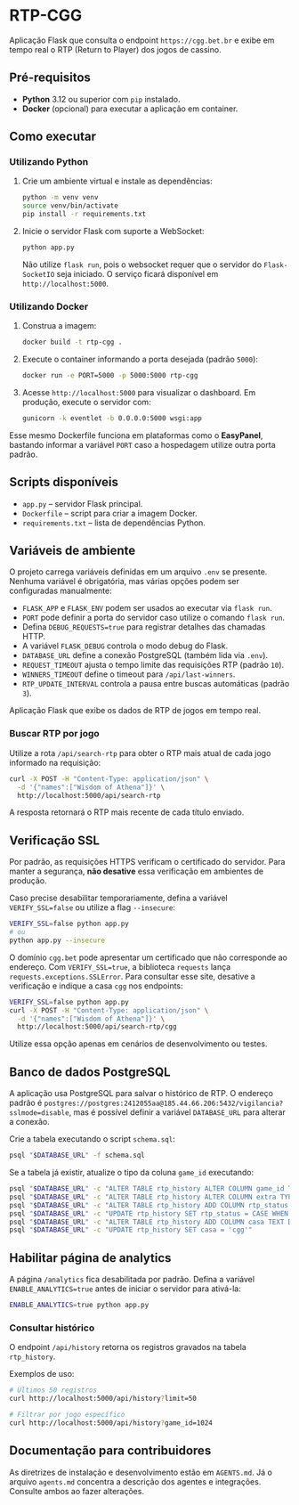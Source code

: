 # RTP-CGG

Aplicação Flask que consulta o endpoint `https://cgg.bet.br` e exibe em tempo real o RTP (Return to Player) dos jogos de cassino.

## Pré-requisitos

- **Python** 3.12 ou superior com `pip` instalado.
- **Docker** (opcional) para executar a aplicação em container.

## Como executar

### Utilizando Python

1. Crie um ambiente virtual e instale as dependências:
   ```bash
   python -m venv venv
   source venv/bin/activate
   pip install -r requirements.txt
   ```
2. Inicie o servidor Flask com suporte a WebSocket:
   ```bash
   python app.py
   ```
   Não utilize `flask run`, pois o websocket requer que o servidor do
   `Flask-SocketIO` seja iniciado. O serviço ficará disponível em
   `http://localhost:5000`.

### Utilizando Docker

1. Construa a imagem:
   ```bash
   docker build -t rtp-cgg .
   ```
2. Execute o container informando a porta desejada (padrão `5000`):
   ```bash
   docker run -e PORT=5000 -p 5000:5000 rtp-cgg
   ```
3. Acesse `http://localhost:5000` para visualizar o dashboard. Em
   produção, execute o servidor com:
   ```bash
   gunicorn -k eventlet -b 0.0.0.0:5000 wsgi:app
   ```

Esse mesmo Dockerfile funciona em plataformas como o **EasyPanel**, bastando informar a variável `PORT` caso a hospedagem utilize outra porta padrão.

## Scripts disponíveis

- `app.py` – servidor Flask principal.
- `Dockerfile` – script para criar a imagem Docker.
- `requirements.txt` – lista de dependências Python.

## Variáveis de ambiente

O projeto carrega variáveis definidas em um arquivo `.env` se presente. Nenhuma variável é obrigatória, mas várias opções podem ser configuradas manualmente:

- `FLASK_APP` e `FLASK_ENV` podem ser usados ao executar via `flask run`.
- `PORT` pode definir a porta do servidor caso utilize o comando `flask run`.
- Defina `DEBUG_REQUESTS=true` para registrar detalhes das chamadas HTTP.
- A variável `FLASK_DEBUG` controla o modo debug do Flask.
- `DATABASE_URL` define a conexão PostgreSQL (também lida via `.env`).
- `REQUEST_TIMEOUT` ajusta o tempo limite das requisições RTP (padrão `10`).
- `WINNERS_TIMEOUT` define o timeout para `/api/last-winners`.
- `RTP_UPDATE_INTERVAL` controla a pausa entre buscas automáticas (padrão `3`).

Aplicação Flask que exibe os dados de RTP de jogos em tempo real.

### Buscar RTP por jogo

Utilize a rota `/api/search-rtp` para obter o RTP mais atual de cada jogo
informado na requisição:

```bash
curl -X POST -H "Content-Type: application/json" \
  -d '{"names":["Wisdom of Athena"]}' \
  http://localhost:5000/api/search-rtp
```

A resposta retornará o RTP mais recente de cada título enviado.

## Verificação SSL
Por padrão, as requisições HTTPS verificam o certificado do servidor. Para manter a segurança, **não desative** essa verificação em ambientes de produção.

Caso precise desabilitar temporariamente, defina a variável `VERIFY_SSL=false`
ou utilize a flag `--insecure`:

```bash
VERIFY_SSL=false python app.py
# ou
python app.py --insecure
```

O domínio `cgg.bet` pode apresentar um certificado que não corresponde ao
endereço. Com `VERIFY_SSL=true`, a biblioteca `requests` lança
`requests.exceptions.SSLError`. Para consultar esse site, desative a verificação
e indique a casa `cgg` nos endpoints:

```bash
VERIFY_SSL=false python app.py
curl -X POST -H "Content-Type: application/json" \
  -d '{"names":["Wisdom of Athena"]}' \
  http://localhost:5000/api/search-rtp/cgg
```

Utilize essa opção apenas em cenários de desenvolvimento ou testes.


## Banco de dados PostgreSQL

A aplicação usa PostgreSQL para salvar o histórico de RTP. O endereço padrão é
`postgres://postgres:2412055aa@185.44.66.206:5432/vigilancia?sslmode=disable`,
mas é possível definir a variável `DATABASE_URL` para alterar a conexão.

Crie a tabela executando o script `schema.sql`:

```bash
psql "$DATABASE_URL" -f schema.sql
```

Se a tabela já existir, atualize o tipo da coluna `game_id` executando:

```bash
psql "$DATABASE_URL" -c "ALTER TABLE rtp_history ALTER COLUMN game_id TYPE BIGINT"
psql "$DATABASE_URL" -c "ALTER TABLE rtp_history ALTER COLUMN extra TYPE BIGINT"
psql "$DATABASE_URL" -c "ALTER TABLE rtp_history ADD COLUMN rtp_status TEXT"
psql "$DATABASE_URL" -c "UPDATE rtp_history SET rtp_status = CASE WHEN extra IS NULL THEN 'neutral' WHEN extra < 0 THEN 'down' ELSE 'up' END"
psql "$DATABASE_URL" -c "ALTER TABLE rtp_history ADD COLUMN casa TEXT DEFAULT 'cgg'"
psql "$DATABASE_URL" -c "UPDATE rtp_history SET casa = 'cgg'"
```


## Habilitar página de analytics

A página `/analytics` fica desabilitada por padrão. Defina a variável
`ENABLE_ANALYTICS=true` antes de iniciar o servidor para ativá-la:

```bash
ENABLE_ANALYTICS=true python app.py
```

### Consultar histórico

O endpoint `/api/history` retorna os registros gravados na tabela `rtp_history`.

Exemplos de uso:

```bash
# Últimos 50 registros
curl http://localhost:5000/api/history?limit=50

# Filtrar por jogo específico
curl http://localhost:5000/api/history?game_id=1024
```

## Documentação para contribuidores

As diretrizes de instalação e desenvolvimento estão em `AGENTS.md`. Já o arquivo `agents.md` concentra a descrição dos agentes e integrações. Consulte ambos ao fazer alterações.